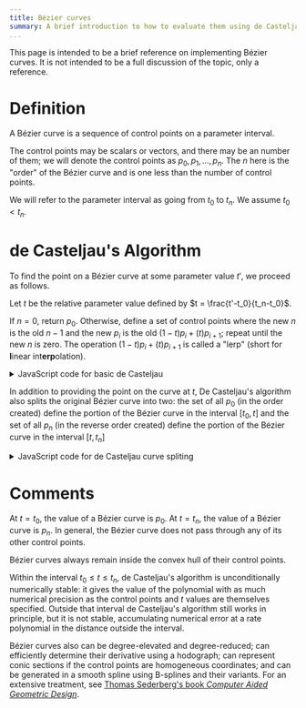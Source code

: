 ```yaml
---
title: Bézier curves
summary: A brief introduction to how to evaluate them using de Casteljau's algorithm.
...
```


This page is intended to be a brief reference on implementing Bézier curves.
It is not intended to be a full discussion of the topic, only a reference.

# Definition

A Bézier curve is a sequence of control points on a parameter interval.

The control points may be scalars or vectors, and there may be an number of them;
we will denote the control points as $p_0, p_1, \dots, p_n$.
The $n$ here is the "order" of the Bézier curve and is one less than the number of control points.

We will refer to the parameter interval as going from $t_0$ to $t_n$.
We assume $t_0 < t_n$.

# de Casteljau's Algorithm

To find the point on a Bézier curve at some parameter value $t'$, we proceed as follows.

Let $t$ be the relative parameter value defined by $t = \frac{t'-t_0}{t_n-t_0}$.

If $n=0$, return $p_0$.
Otherwise, define a set of control points
where the new $n$ is the old $n-1$
and the new $p_i$ is the old $(1-t) p_i + (t) p_{i+1}$;
repeat until the new $n$ is zero.
The operation $(1-t) p_i + (t) p_{i+1}$ is called a "lerp" (short for **l**inear int**erp**olation).

<details class="example"><summary>JavaScript code for basic de Casteljau</summary>
```js
const lerp = (t,p0,p1) => add(mul(p0,1-t), mul(p1,t))
const lbez = (t, ...p) => {
  while(p.length > 1) p = p.slice(1).map((e,i) => lerp(t,p[i],e))
  return p[0]
}
```
</details>

In addition to providing the point on the curve at $t$,
De Casteljau's algorithm also splits the original Bézier curve into two:
the set of all $p_0$ (in the order created) define the portion of the Bézier curve in the interval $[t_0, t]$
and the set of all $p_n$ (in the reverse order created) define the portion of the Bézier curve in the interval $[t, t_n]$

<details class="example"><summary>JavaScript code for de Casteljau curve spliting</summary>
```js
const bezcut = (t, ...p) => {
  let front = [], back = []
  while(p.length > 0) {
    front.push(p[0])
    back.unshift(p[p.length-1])
    p = p.slice(1).map((e,i) => lerp(t,p[i],e))
  }
  return [front, back]
}
```
</details>


# Comments

At $t = t_0$, the value of a Bézier curve is $p_0$.
At $t = t_n$, the value of a Bézier curve is $p_n$.
In general, the Bézier curve does not pass through any of its other control points.

Bézier curves always remain inside the convex hull of their control points.

Within the interval $t_0 \le t \le t_n$, de Casteljau's algorithm is unconditionally numerically stable:
it gives the value of the polynomial with as much numerical precision as the control points and $t$ values are themselves specified.
Outside that interval de Casteljau's algorithm still works in principle, but it is not stable, accumulating numerical error at a rate polynomial in the distance outside the interval.

Bézier curves also can be degree-elevated and degree-reduced;
can efficiently determine their derivative using a hodograph;
can represent conic sections if the control points are homogeneous coordinates;
and can be generated in a smooth spline using B-splines and their variants.
For an extensive treatment, see [Thomas Sederberg's book *Computer Aided Geometric Design*](https://scholarsarchive.byu.edu/cgi/viewcontent.cgi?article=1000&context=facpub).
